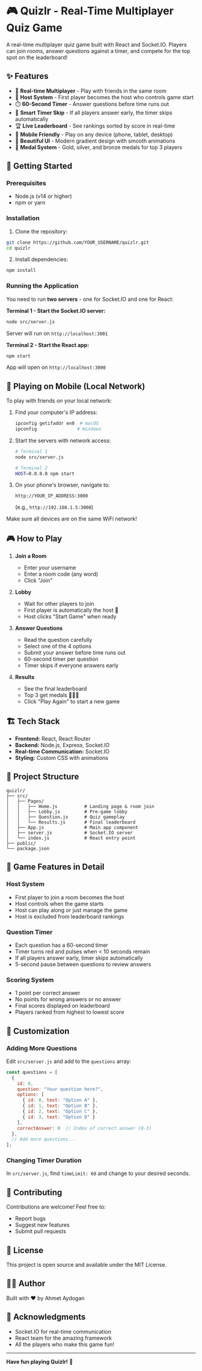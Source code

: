 # 🎮 Quizlr - Real-Time Multiplayer Quiz Game

A real-time multiplayer quiz game built with React and Socket.IO. Players can join rooms, answer questions against a timer, and compete for the top spot on the leaderboard!

## ✨ Features

- 🎯 **Real-time Multiplayer** - Play with friends in the same room
- 👑 **Host System** - First player becomes the host who controls game start
- ⏱️ **60-Second Timer** - Answer questions before time runs out
- 🚀 **Smart Timer Skip** - If all players answer early, the timer skips automatically
- 🏆 **Live Leaderboard** - See rankings sorted by score in real-time
- 📱 **Mobile Friendly** - Play on any device (phone, tablet, desktop)
- 🎨 **Beautiful UI** - Modern gradient design with smooth animations
- 🏅 **Medal System** - Gold, silver, and bronze medals for top 3 players

## 🚀 Getting Started

### Prerequisites

- Node.js (v14 or higher)
- npm or yarn

### Installation

1. Clone the repository:
```bash
git clone https://github.com/YOUR_USERNAME/quizlr.git
cd quizlr
```

2. Install dependencies:
```bash
npm install
```

### Running the Application

You need to run **two servers** - one for Socket.IO and one for React:

**Terminal 1 - Start the Socket.IO server:**
```bash
node src/server.js
```
Server will run on `http://localhost:3001`

**Terminal 2 - Start the React app:**
```bash
npm start
```
App will open on `http://localhost:3000`

## 📱 Playing on Mobile (Local Network)

To play with friends on your local network:

1. Find your computer's IP address:
   ```bash
   ipconfig getifaddr en0  # macOS
   ipconfig               # Windows
   ```

2. Start the servers with network access:
   ```bash
   # Terminal 1
   node src/server.js
   
   # Terminal 2
   HOST=0.0.0.0 npm start
   ```

3. On your phone's browser, navigate to:
   ```
   http://YOUR_IP_ADDRESS:3000
   ```
   (e.g., `http://192.168.1.5:3000`)

Make sure all devices are on the same WiFi network!

## 🎮 How to Play

1. **Join a Room**
   - Enter your username
   - Enter a room code (any word)
   - Click "Join"

2. **Lobby**
   - Wait for other players to join
   - First player is automatically the host 👑
   - Host clicks "Start Game" when ready

3. **Answer Questions**
   - Read the question carefully
   - Select one of the 4 options
   - Submit your answer before time runs out
   - 60-second timer per question
   - Timer skips if everyone answers early

4. **Results**
   - See the final leaderboard
   - Top 3 get medals 🥇🥈🥉
   - Click "Play Again" to start a new game

## 🏗️ Tech Stack

- **Frontend:** React, React Router
- **Backend:** Node.js, Express, Socket.IO
- **Real-time Communication:** Socket.IO
- **Styling:** Custom CSS with animations

## 📁 Project Structure

```
quizlr/
├── src/
│   ├── Pages/
│   │   ├── Home.js          # Landing page & room join
│   │   ├── Lobby.js         # Pre-game lobby
│   │   ├── Question.js      # Quiz gameplay
│   │   └── Results.js       # Final leaderboard
│   ├── App.js               # Main app component
│   ├── server.js            # Socket.IO server
│   └── index.js             # React entry point
├── public/
└── package.json
```

## 🎯 Game Features in Detail

### Host System
- First player to join a room becomes the host
- Host controls when the game starts
- Host can play along or just manage the game
- Host is excluded from leaderboard rankings

### Question Timer
- Each question has a 60-second timer
- Timer turns red and pulses when < 10 seconds remain
- If all players answer early, timer skips automatically
- 5-second pause between questions to review answers

### Scoring System
- 1 point per correct answer
- No points for wrong answers or no answer
- Final scores displayed on leaderboard
- Players ranked from highest to lowest score

## 🔧 Customization

### Adding More Questions

Edit `src/server.js` and add to the `questions` array:

```javascript
const questions = [
  {
    id: 0,
    question: "Your question here?",
    options: [
      { id: 0, text: "Option A" },
      { id: 1, text: "Option B" },
      { id: 2, text: "Option C" },
      { id: 3, text: "Option D" }
    ],
    correctAnswer: 0  // Index of correct answer (0-3)
  },
  // Add more questions...
];
```

### Changing Timer Duration

In `src/server.js`, find `timeLimit: 60` and change to your desired seconds.

## 🤝 Contributing

Contributions are welcome! Feel free to:
- Report bugs
- Suggest new features
- Submit pull requests

## 📝 License

This project is open source and available under the MIT License.

## 👨‍💻 Author

Built with ❤️ by Ahmet Aydogan

## 🙏 Acknowledgments

- Socket.IO for real-time communication
- React team for the amazing framework
- All the players who make this game fun!

---

**Have fun playing Quizlr!** 🎉
